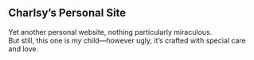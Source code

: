 ## Charlsy’s Personal Site

Yet another personal website, nothing particularly miraculous.   
But still, this one is _my_ child—however ugly, it’s crafted with special care and love.
